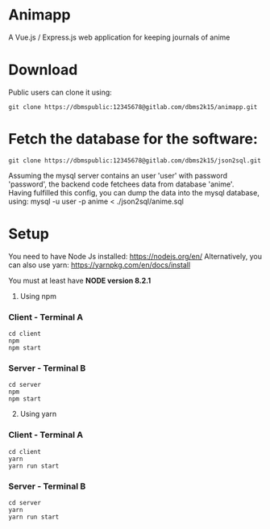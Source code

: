 # Animapp
A Vue.js / Express.js web application for keeping journals of anime

# Download

Public users can clone it using:
```
git clone https://dbmspublic:12345678@gitlab.com/dbms2k15/animapp.git
```

# Fetch the database for the software:

```
git clone https://dbmspublic:12345678@gitlab.com/dbms2k15/json2sql.git
```
Assuming the mysql server contains an user 'user' with password 'password', the backend code fetchees data from database 'anime'.<br>
Having fulfilled this config, you can dump the data into the mysql database, using:
mysql -u user -p anime < ./json2sql/anime.sql

# Setup

You need to have Node Js installed: https://nodejs.org/en/
Alternatively, you can also use yarn: https://yarnpkg.com/en/docs/install

You must at least have **NODE version 8.2.1**

1. Using npm

### Client - Terminal A
```
cd client
npm
npm start
```

### Server - Terminal B
```
cd server
npm
npm start
```

2. Using yarn

### Client - Terminal A
```
cd client
yarn
yarn run start
```

### Server - Terminal B
```
cd server
yarn
yarn run start
```
